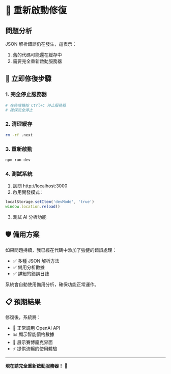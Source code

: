 # 🔄 重新啟動修復

## 問題分析
JSON 解析錯誤仍在發生，這表示：
1. 舊的代碼可能還在緩存中
2. 需要完全重新啟動服務器

## 🚀 立即修復步驟

### 1. 完全停止服務器
```bash
# 在終端機按 Ctrl+C 停止服務器
# 確保完全停止
```

### 2. 清理緩存
```bash
rm -rf .next
```

### 3. 重新啟動
```bash
npm run dev
```

### 4. 測試系統
1. 訪問 http://localhost:3000
2. 啟用開發模式：
```javascript
localStorage.setItem('devMode', 'true')
window.location.reload()
```
3. 測試 AI 分析功能

## 🛡️ 備用方案

如果問題持續，我已經在代碼中添加了強健的錯誤處理：
- ✅ 多種 JSON 解析方法
- ✅ 備用分析數據
- ✅ 詳細的錯誤日誌

系統會自動使用備用分析，確保功能正常運作。

## 📋 預期結果

修復後，系統將：
- 🤖 正常調用 OpenAI API
- 📊 顯示智能價格數據
- 🎨 展示賽博龐克界面
- ⚡ 提供流暢的使用體驗

---

**現在請完全重新啟動服務器！** 🚀